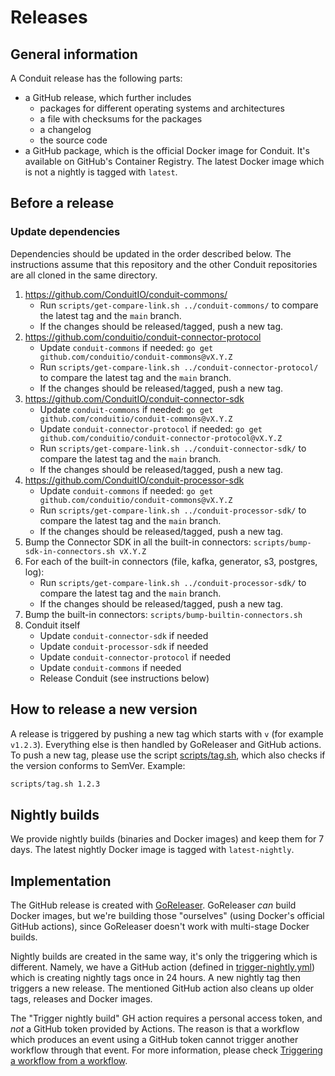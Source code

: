 # Releases

## General information

A Conduit release has the following parts:

- a GitHub release, which further includes
  - packages for different operating systems and architectures
  - a file with checksums for the packages
  - a changelog
  - the source code
- a GitHub package, which is the official Docker image for Conduit. It's available on GitHub's Container Registry. The
latest Docker image which is not a nightly is tagged with `latest`.

## Before a release

### Update dependencies

Dependencies should be updated in the order described below. The instructions
assume that this repository and the other Conduit repositories are all cloned in
the same directory.

1. https://github.com/ConduitIO/conduit-commons/
    * Run `scripts/get-compare-link.sh ../conduit-commons/` to compare the latest tag and the `main` branch.
    * If the changes should be released/tagged, push a new tag.
2. https://github.com/conduitio/conduit-connector-protocol
    * Update `conduit-commons` if needed: `go get github.com/conduitio/conduit-commons@vX.Y.Z`
    * Run `scripts/get-compare-link.sh ../conduit-connector-protocol/` to compare the latest tag and the `main` branch.
    * If the changes should be released/tagged, push a new tag.
3. https://github.com/ConduitIO/conduit-connector-sdk
    * Update `conduit-commons` if needed: `go get github.com/conduitio/conduit-commons@vX.Y.Z`
    * Update `conduit-connector-protocol` if needed: `go get github.com/conduitio/conduit-connector-protocol@vX.Y.Z`
    * Run `scripts/get-compare-link.sh ../conduit-connector-sdk/` to compare the latest tag and the `main` branch.
    * If the changes should be released/tagged, push a new tag.
4. https://github.com/ConduitIO/conduit-processor-sdk
    * Update `conduit-commons` if needed: `go get github.com/conduitio/conduit-commons@vX.Y.Z`
    * Run `scripts/get-compare-link.sh ../conduit-processor-sdk/` to compare the latest tag and the `main` branch.
    * If the changes should be released/tagged, push a new tag.
5. Bump the Connector SDK in all the built-in connectors: `scripts/bump-sdk-in-connectors.sh vX.Y.Z`
6. For each of the built-in connectors (file, kafka, generator, s3, postgres, log):
    * Run `scripts/get-compare-link.sh ../conduit-processor-sdk/` to compare the latest tag and the `main` branch.
    * If the changes should be released/tagged, push a new tag.
7. Bump the built-in connectors: `scripts/bump-builtin-connectors.sh`
8. Conduit itself
    * Update `conduit-connector-sdk` if needed
    * Update `conduit-processor-sdk` if needed
    * Update `conduit-connector-protocol` if needed
    * Update `conduit-commons` if needed
    * Release Conduit (see instructions below)

## How to release a new version

A release is triggered by pushing a new tag which starts with `v` (for example `v1.2.3`). Everything else is then
handled by GoReleaser and GitHub actions. To push a new tag, please use the script [scripts/tag.sh](https://github.com/ConduitIO/conduit/blob/main/scripts/tag.sh),
which also checks if the version conforms to SemVer. Example:

```sh
scripts/tag.sh 1.2.3
```

## Nightly builds

We provide nightly builds (binaries and Docker images) and keep them for 7 days. The latest nightly Docker image is tagged
with `latest-nightly`.

## Implementation

The GitHub release is created with [GoReleaser](https://github.com/goreleaser/goreleaser/). GoReleaser _can_ build
Docker images, but we're building those "ourselves" (using Docker's official GitHub actions), since GoReleaser doesn't
work with multi-stage Docker builds.

Nightly builds are created in the same way, it's only the triggering which is different. Namely, we have a GitHub action
(defined in [trigger-nightly.yml](/.github/workflows/trigger-nightly.yml)) which is creating nightly tags once in 24 hours.
A new nightly tag then triggers a new release. The mentioned GitHub action also cleans up older tags, releases and
Docker images.

The "Trigger nightly build" GH action requires a personal access token, and _not_ a GitHub token provided by Actions. The
reason is that a workflow which produces an event using a GitHub token cannot trigger another workflow through that event.
For more information, please check [Triggering a workflow from a workflow](https://docs.github.com/en/actions/using-workflows/triggering-a-workflow#triggering-a-workflow-from-a-workflow).
